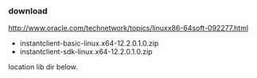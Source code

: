 ### download 
http://www.oracle.com/technetwork/topics/linuxx86-64soft-092277.html
- instantclient-basic-linux.x64-12.2.0.1.0.zip
- instantclient-sdk-linux.x64-12.2.0.1.0.zip

location lib dir below.
